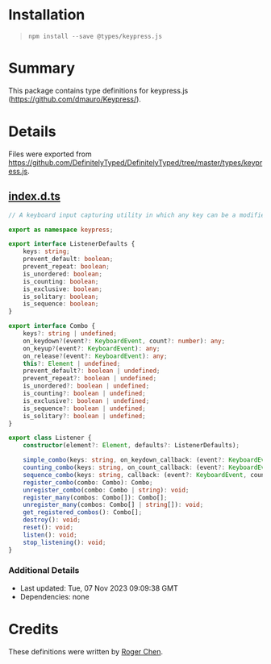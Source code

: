 # Installation
> `npm install --save @types/keypress.js`

# Summary
This package contains type definitions for keypress.js (https://github.com/dmauro/Keypress/).

# Details
Files were exported from https://github.com/DefinitelyTyped/DefinitelyTyped/tree/master/types/keypress.js.
## [index.d.ts](https://github.com/DefinitelyTyped/DefinitelyTyped/tree/master/types/keypress.js/index.d.ts)
````ts
// A keyboard input capturing utility in which any key can be a modifier key.

export as namespace keypress;

export interface ListenerDefaults {
    keys: string;
    prevent_default: boolean;
    prevent_repeat: boolean;
    is_unordered: boolean;
    is_counting: boolean;
    is_exclusive: boolean;
    is_solitary: boolean;
    is_sequence: boolean;
}

export interface Combo {
    keys?: string | undefined;
    on_keydown?(event?: KeyboardEvent, count?: number): any;
    on_keyup?(event?: KeyboardEvent): any;
    on_release?(event?: KeyboardEvent): any;
    this?: Element | undefined;
    prevent_default?: boolean | undefined;
    prevent_repeat?: boolean | undefined;
    is_unordered?: boolean | undefined;
    is_counting?: boolean | undefined;
    is_exclusive?: boolean | undefined;
    is_sequence?: boolean | undefined;
    is_solitary?: boolean | undefined;
}

export class Listener {
    constructor(element?: Element, defaults?: ListenerDefaults);

    simple_combo(keys: string, on_keydown_callback: (event?: KeyboardEvent, count?: number) => any): void;
    counting_combo(keys: string, on_count_callback: (event?: KeyboardEvent, count?: number) => any): void;
    sequence_combo(keys: string, callback: (event?: KeyboardEvent, count?: number) => any): void;
    register_combo(combo: Combo): Combo;
    unregister_combo(combo: Combo | string): void;
    register_many(combos: Combo[]): Combo[];
    unregister_many(combos: Combo[] | string[]): void;
    get_registered_combos(): Combo[];
    destroy(): void;
    reset(): void;
    listen(): void;
    stop_listening(): void;
}

````

### Additional Details
 * Last updated: Tue, 07 Nov 2023 09:09:38 GMT
 * Dependencies: none

# Credits
These definitions were written by [Roger Chen](https://github.com/rcchen).
